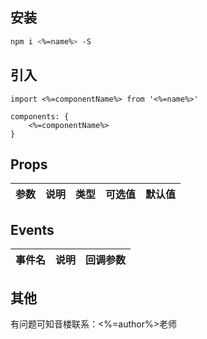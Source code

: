 ## 安装

```bash
npm i <%=name%> -S
```

## 引入
```
import <%=componentName%> from '<%=name%>'

components: {
    <%=componentName%>
}
```

## Props
|参数|说明|类型|可选值|默认值|
|---|---|---|---|---|

## Events

|事件名|说明|回调参数|
|---|---|---|

## 其他
有问题可知音楼联系：<%=author%>老师
